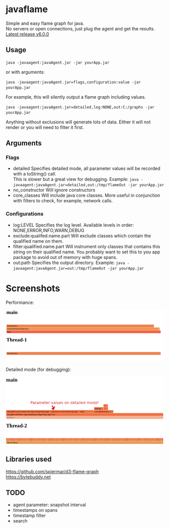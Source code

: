 # javaflame

Simple and easy flame graph for java.  
No servers or open connections, just plug the agent and get the results.  
[Latest release v6.0.0](https://github.com/beothorn/javaflame/releases/download/v6.0.0/javaAgent.jar)

## Usage

`java -javaagent:javaAgent.jar -jar yourApp.jar` 

or with arguments:  

`java -javaagent:javaAgent.jar=flags,configuration:value -jar yourApp.jar` 

For example, this will silently output a flame graph including values.  

`java -javaagent:javaAgent.jar=detailed,log:NONE,out:C:/graphs -jar yourApp.jar` 

Anything without exclusions will generate lots of data. Either it will not render or you will need to filter it first.

## Arguments

### Flags

- detailed Specifies detailed mode, all parameter values will be recorded with a toString() call.  
This is slower but a great view for debugging.
Example: `java -javaagent:javaAgent.jar=detailed,out:/tmp/flameOut -jar yourApp.jar`
- no_constructor Will ignore constructors
- core_classes Will include java core classes. More useful in conjunction with filters to check, for example, network calls.

### Configurations

- log:LEVEL Specifies the log level. Available levels in order: NONE,ERROR,INFO,WARN,DEBUG
- exclude:qualifed.name.part Will exclude classes which contain the qualified name on them.
- filter:qualified.name.part Will instrument only classes that contains this string on their qualified name. You probably want to set this to you app package to avoid out of memory with huge spans.
- out:path Specifies the output directory. Example: `java -javaagent:javaAgent.jar=out:/tmp/flameOut -jar yourApp.jar`

# Screenshots

Performance:  

![flamegraph](https://github.com/beothorn/javaflame/blob/main/screenshot.png?raw=true)

Detailed mode (for debugging):  

![flamegraph detailed](https://github.com/beothorn/javaflame/blob/main/screenshotDetailed.png?raw=true)


## Libraries used

https://github.com/spiermar/d3-flame-graph  
https://bytebuddy.net  

## TODO

- agent parameter: snapshot interval
- timestamps on spans
- timestamp filter
- search

